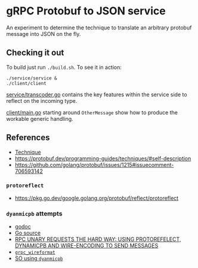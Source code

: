 #  gRPC Protobuf to JSON service
An experiment to determine the technique to translate an arbitrary protobuf message into JSON on the fly.

## Checking it out
To build just run `./build.sh`.  To see it in action:
```shell
./service/service &
./client/client
```

[service/transcoder.go](service/transcoder.go) contains the key features within the service side to reflect on the
incoming type.

[client/main.go](client/main.go) starting around `OtherMessage` show how to produce the workable generic handling.

## References
* [Technique](https://protobuf.dev/programming-guides/techniques/)
* https://protobuf.dev/programming-guides/techniques/#self-description
* https://github.com/golang/protobuf/issues/1215#issuecomment-706593142

### `protoreflect`
* https://pkg.go.dev/google.golang.org/protobuf/reflect/protoreflect
### `dyanmicpb` attempts
* [godoc](https://pkg.go.dev/google.golang.org/protobuf@v1.33.0/types/dynamicpb#NewMessageType)
* [Go source](https://go.googlesource.com/protobuf/+/refs/heads/master/types/dynamicpb/dynamic.go?autodive=0%2F%2F%2F%2F%2F)
* [RPC UNARY REQUESTS THE HARD WAY: USING PROTOREFELECT, DYNAMICPB AND WIRE-ENCODING TO SEND MESSAGES](https://blog.salrashid.dev/articles/2022/grpc_wireformat/)
* [`grpc_wireformat`](https://github.com/salrashid123/grpc_wireformat/blob/main/grpc_client_dynamic.go)
* [SO using `dyanmicpb`](https://stackoverflow.com/questions/65242456/convert-protobuf-serialized-messages-to-json-without-precompiling-go-code)
